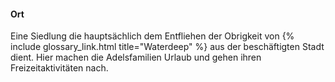 ---
---
#### Ort

Eine Siedlung die hauptsächlich dem Entfliehen der Obrigkeit von {% include glossary_link.html title="Waterdeep" %} aus der beschäftigten Stadt dient.
Hier machen die Adelsfamilien Urlaub und gehen ihren Freizeitaktivitäten nach.